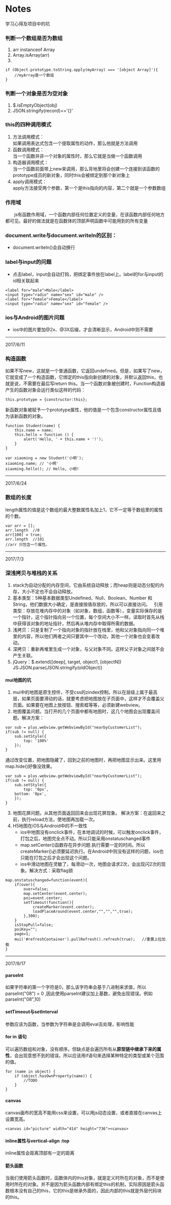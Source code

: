 # Notes
学习心得及项目中的坑

### 判断一个数组是否为数组
1. arr instanceof Array
2. Array.isArray(arr)
3. 
```
if (Object.prototype.toString.apply(myArray) === '[object Array]'){
    //myArray是一个数组
}
```

### 判断一个对象是否为空对象
1. $.isEmptyObject(obj) 
2. JSON.stringify(record)=='{}'

### this的四种调用模式
1. 方法调用模式：</br>
如果调用表达式包含一个提取属性的动作，那么他就是方法调用
2. 函数调用模式：</br>
当一个函数并非一个对象的属性时，那么它就是当做一个函数调用
3. 构造器调用模式：</br>
当一个函数前面带上new来调用，那么背地里将会创建一个连接到该函数的prototype成员的新对象，同时this会被绑定到那个新对象上
4. apply调用模式：</br>
apply方法接受两个参数，第一个是this指向的内容，第二个就是一个参数数组

### 作用域 
　　js有函数作用域，一个函数内部任何位置定义的变量，在该函数内部任何地方都可见。最好的做法就是在函数体的顶部声明函数中可能用到的所有变量
  
### document.write与document.writeln的区别：
- document.writeln()会自动换行

### label与input的问题
- 点击label，input会自动打钩，把绑定事件放在label上。label的for与input的id相关联起来
```
<label for="male">Male</label>
<input type="radio" name="sex" id="male" />
<label for="female">Female</label>
<input type="radio" name="sex" id="female" />
```

### ios与Android的图片问题
- ios中的图片要加@2x、@3X后缀，才会清晰显示，Android中则不需要

-------------
2017/6/11
### 构造函数
如果不写new，这就是一个普通函数，它返回undefined。但是，如果写了new，它就变成了一个构造函数，它绑定的this指向新创建的对象，并默认返回this，也就是说，不需要在最后写return this。当一个函数对象被创建时，Function构造器产生的函数对象会运行类似这样的代码：
```
this.prototype = {constructor:this};
```
新函数对象被赋予一个prototype属性，他的值是一个包含constructor属性且值为该新函数的对象。
```
function Student(name) {
    this.name = name;
    this.hello = function () {
        alert('Hello, ' + this.name + '!');
    }
}

var xiaoming = new Student('小明');
xiaoming.name; // '小明'
xiaoming.hello(); // Hello, 小明!
```
-------------
2017/6/24
### 数组的长度
length属性的值是这个数组的最大整数属性名加上1，它不一定等于数组里的属性的个数。
```
var arr = [];
arr.length  //0
arr[100] = true;
arr.length  //101
//arr 只包含一个属性。
```
-------------
2017/7/3
### 深浅拷贝与堆栈的关系
1. stack为自动分配的内存空间，它由系统自动释放；而heap则是动态分配的内存，大小不定也不会自动释放。　
2. 基本类型：5种基本数据类型Undefined、Null、Boolean、Number 和 String，他们数据大小确定，是直接按值存放的，所以可以直接访问。  
引用类型：存放在堆内存中的对象（如对象，数组，函数等），变量实际保存的是一个指针，这个指针指向另一个位置，每个空间大小不一样。读取时首先从栈中获得该对象的地址指针，然后再从堆内存中取得所需的数据。
3. 浅拷贝：只是复制了一个指向对象的指针放在栈里，他和父对象指向同一个堆里的内容，所以他们两者之间只要其中一个改动，其他一个对象也会变着改动。
4. 深拷贝：重新再堆里生成一个对象，与父对象不同。这样父子对象之间就不会产生关联。
5. jQuery：$.extend([deep], target, object1, [objectN])  
JS:JSON.parse(JSON.stringify(oldObject))  
#### mui地图的坑
1. mui中的地图是原生控件，不受css的zindex控制。所以在层级上属于最高层，如果页面要滑动的话，就要考虑把地图放在子页面中，这样才不会覆盖父页面。如果要在地图上放按钮、搜索框等等，必须新建webview。
2. 地图覆盖问题。当打开的几个页面中都有地图时，这几个地图会出现覆盖问题。解决方案：
```
var sub = plus.webview.getWebviewById("nearbyCustomerList");
if(sub != null) {
    sub.setStyle({
        top: '100%'
    });
}
```
通过改变位置，把地图隐藏了，回到之前的地图时，再把地图显示出来。这里用map.hide()好像没效果。
```
var sub = plus.webview.getWebviewById("nearbyCustomerList");
if(sub != null) {
    sub.setStyle({
        top: '0px', 
	bottom: '0px',
    });
}
```
3. 地图花屏问题。从其他页面返回回来会出现花屏现象。
解决方案：在返回来之前，执行reload方法，使地图再加载一次。
4. H5地图在iOS与Android中的不一致性
      - ios中地图没有onclick事件，在本地调试的时候，可以触发onclick事件，打包之后，地图完全点不动。所以只能采用onstatuschanged事件
      - map.setCenter()函数存在异步问题.执行需要一定的时间。所以createMarker()必须要延迟执行。在Android中则没有这样的问题，ios也只能在打包之后才会出现这个问题。
      - ios中滑动地图在灵敏了，每滑动一次，地图会请求2次，会出现闪2次的现象。解决方式：采取flag锁
```
map.onstatuschanged=function(event){
	if(over){
		over=false;
		map.setCenter(event.center);
		poi=event.center;
		setTimeout(function(){
			createMarker(event.center);
			loadPlaceAround(event.center,"","","",true);
		},300);
	}
	isStopPull=false;
	poiKey="";
	page=1;							
	mui('#refreshContainer').pullRefresh().refresh(true);	//重置上拉加载
}
```
-------------
2017/9/17
#### parseInt
如果字符串的第一个字符是0，那么该字符串会基于八进制来求值，所以parseInt("08") = 0 ,因此使用parseInt建议加上基数，避免出现错误。例如parseInt("08",10)
#### setTimeout与setInterval
参数应该为函数，当参数为字符串是会调用eval去处理，影响性能
#### for in 语句
可以遍历数组和对象，没有顺序。但缺点是会遍历所有从**原型链中继承下来的属性**，会出现意想不到的错误。所以应该用if语句来选择某种特定的类型或某个范围的值。
```
for (name in object) {
    if (object.hasOwnProperty(name)) { 
        //TODO
    }        
}
```
#### canvas
canvas画布的宽高不能用css来设置，可以用js动态设置，或者直接在canvas上设置宽高。
```
<canvas id="picture" width="414" height="736"><canvas>
```

#### inline属性与vertical-align :top
inline属性会距离顶部有一定的距离

#### 箭头函数
当我们使用箭头函数时，函数体内的this对象，就是定义时所在的对象，而不是使用时所在的对象。并不是因为箭头函数内部有绑定this的机制，实际原因是箭头函数根本没有自己的this，它的this是继承外面的，因此内部的this就是外层代码块的this。
